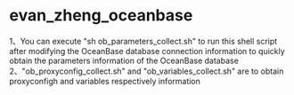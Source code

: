 # evan_zheng_oceanbase
1、You can execute "sh ob_parameters_collect.sh" to run this shell script after modifying the OceanBase database connection information to quickly obtain the parameters information of the OceanBase database
2、"ob_proxyconfig_collect.sh" and "ob_variables_collect.sh" are to obtain proxyconfigh and variables respectively information
